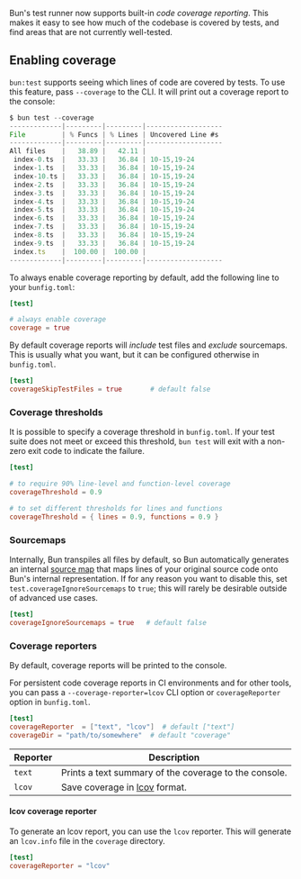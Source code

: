 Bun's test runner now supports built-in _code coverage reporting_. This makes it easy to see how much of the codebase is covered by tests, and find areas that are not currently well-tested.

## Enabling coverage

`bun:test` supports seeing which lines of code are covered by tests. To use this feature, pass `--coverage` to the CLI. It will print out a coverage report to the console:

```js
$ bun test --coverage
-------------|---------|---------|-------------------
File         | % Funcs | % Lines | Uncovered Line #s
-------------|---------|---------|-------------------
All files    |   38.89 |   42.11 |
 index-0.ts  |   33.33 |   36.84 | 10-15,19-24
 index-1.ts  |   33.33 |   36.84 | 10-15,19-24
 index-10.ts |   33.33 |   36.84 | 10-15,19-24
 index-2.ts  |   33.33 |   36.84 | 10-15,19-24
 index-3.ts  |   33.33 |   36.84 | 10-15,19-24
 index-4.ts  |   33.33 |   36.84 | 10-15,19-24
 index-5.ts  |   33.33 |   36.84 | 10-15,19-24
 index-6.ts  |   33.33 |   36.84 | 10-15,19-24
 index-7.ts  |   33.33 |   36.84 | 10-15,19-24
 index-8.ts  |   33.33 |   36.84 | 10-15,19-24
 index-9.ts  |   33.33 |   36.84 | 10-15,19-24
 index.ts    |  100.00 |  100.00 |
-------------|---------|---------|-------------------
```

To always enable coverage reporting by default, add the following line to your `bunfig.toml`:

```toml
[test]

# always enable coverage
coverage = true
```

By default coverage reports will _include_ test files and _exclude_ sourcemaps. This is usually what you want, but it can be configured otherwise in `bunfig.toml`.

```toml
[test]
coverageSkipTestFiles = true       # default false
```

### Coverage thresholds

It is possible to specify a coverage threshold in `bunfig.toml`. If your test suite does not meet or exceed this threshold, `bun test` will exit with a non-zero exit code to indicate the failure.

```toml
[test]

# to require 90% line-level and function-level coverage
coverageThreshold = 0.9

# to set different thresholds for lines and functions
coverageThreshold = { lines = 0.9, functions = 0.9 }
```

### Sourcemaps

Internally, Bun transpiles all files by default, so Bun automatically generates an internal [source map](https://web.dev/source-maps/) that maps lines of your original source code onto Bun's internal representation. If for any reason you want to disable this, set `test.coverageIgnoreSourcemaps` to `true`; this will rarely be desirable outside of advanced use cases.

```toml
[test]
coverageIgnoreSourcemaps = true   # default false
```

### Coverage reporters

By default, coverage reports will be printed to the console.

For persistent code coverage reports in CI environments and for other tools, you can pass a `--coverage-reporter=lcov` CLI option or `coverageReporter` option in `bunfig.toml`.

```toml
[test]
coverageReporter  = ["text", "lcov"]  # default ["text"]
coverageDir = "path/to/somewhere"  # default "coverage"
```

| Reporter | Description                                                                 |
| -------- | --------------------------------------------------------------------------- |
| `text`   | Prints a text summary of the coverage to the console.                       |
| `lcov`   | Save coverage in [lcov](https://github.com/linux-test-project/lcov) format. |

#### lcov coverage reporter

To generate an lcov report, you can use the `lcov` reporter. This will generate an `lcov.info` file in the `coverage` directory.

```toml
[test]
coverageReporter = "lcov"
```
